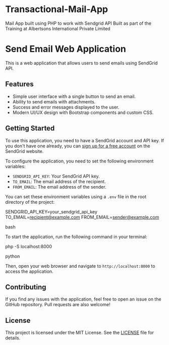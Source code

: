 # Transactional-Mail-App
Mail App built using PHP to work with Sendgrid API Built as part of the Training at Albertsons International Private Limited 

# Send Email Web Application

This is a web application that allows users to send emails using SendGrid API.

## Features

- Simple user interface with a single button to send an email.
- Ability to send emails with attachments.
- Success and error messages displayed to the user.
- Modern UI/UX design with Bootstrap components and custom CSS.

## Getting Started

To use this application, you need to have a SendGrid account and API key. If you don't have one already, you can [sign up for a free account](https://sendgrid.com/free/?source=send-email-app) on the SendGrid website.

To configure the application, you need to set the following environment variables:

- `SENDGRID_API_KEY`: Your SendGrid API key.
- `TO_EMAIL`: The email address of the recipient.
- `FROM_EMAIL`: The email address of the sender.

You can set these environment variables using a `.env` file in the root directory of the project:

SENDGRID_API_KEY=your_sendgrid_api_key
TO_EMAIL=recipient@example.com
FROM_EMAIL=sender@example.com

bash


To start the application, run the following command in your terminal:

php -S localhost:8000

python


Then, open your web browser and navigate to `http://localhost:8000` to access the application.

## Contributing

If you find any issues with the application, feel free to open an issue on the GitHub repository. Pull requests are also welcome!

## License

This project is licensed under the MIT License. See the [LICENSE](LICENSE) file for details.
